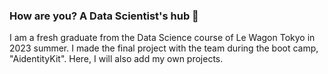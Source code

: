 ### How are you? A Data Scientist's hub 🌱

I am a fresh graduate from the Data Science course of Le Wagon Tokyo in 2023 summer.
I made the final project with the team during the boot camp, "AidentityKit".
Here, I will also add my own projects.

<!--
**kanakomaki/kanakomaki** is a ✨ _special_ ✨ repository because its `README.md` (this file) appears on your GitHub profile.

Here are some ideas to get you started:

- 🔭 I’m currently working on ...
- 🌱 I’m currently learning ...
- 👯 I’m looking to collaborate on ...
- 🤔 I’m looking for help with ...
- 💬 Ask me about ...
- 📫 How to reach me: ...
- 😄 Pronouns: ...
- ⚡ Fun fact: ...
-->
